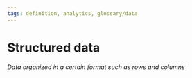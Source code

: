 ```yaml
---
tags: definition, analytics, glossary/data
---
```

#  Structured data
*Data organized in a certain format such as rows and columns*